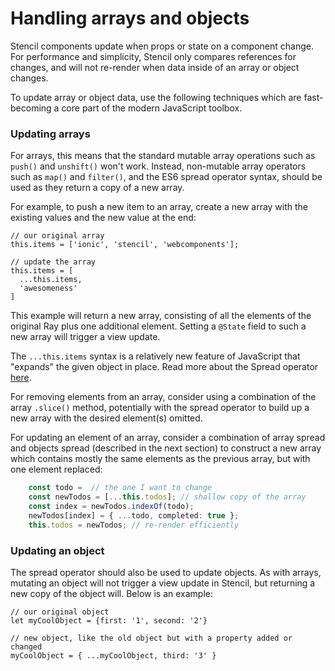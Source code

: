 # Handling arrays and objects

Stencil components update when props or state on a component change. For performance and simplicity, Stencil only compares references for changes, and will not re-render when data inside of an array or object changes.

To update array or object data, use the following techniques which are fast-becoming a core part of the modern JavaScript  toolbox.

### Updating arrays

For arrays, this means that the standard mutable array operations such as `push()` and `unshift()` won't work. Instead, non-mutable array operators such as `map()` and `filter()`, and the ES6 spread operator syntax, should be used as they return a copy of a new array.

For example, to push a new item to an array, create a new array with the existing values and the new value at the end:

```
// our original array
this.items = ['ionic', 'stencil', 'webcomponents'];

// update the array
this.items = [
  ...this.items,
  'awesomeness'
]
```

This example will return a new array, consisting of all the elements of the
original Ray plus one additional element. Setting a `@State` field to such a new
array will trigger a view update.

The `...this.items` syntax is a relatively new feature of JavaScript that "expands" the given object in place. Read more about the Spread operator [here](https://developer.mozilla.org/en-US/docs/Web/JavaScript/Reference/Operators/Spread_operator).

For removing elements from an array, consider using a combination of the array
`.slice()` method, potentially with the spread operator to build up a new array
with the desired element(s) omitted.

For updating an element of an array, consider a combination of array spread and
objects spread (described in the next section) to construct a new array which
contains mostly the same elements as the previous array, but with one element
replaced:

```typescript
    const todo =  // the one I want to change
    const newTodos = [...this.todos]; // shallow copy of the array
    const index = newTodos.indexOf(todo);
    newTodos[index] = { ...todo, completed: true };
    this.todos = newTodos; // re-render efficiently
```

### Updating an object

The spread operator should also be used to update objects. As with arrays, mutating an object will not trigger a view update in Stencil, but returning a new copy of the object will. Below is an example:

```
// our original object
let myCoolObject = {first: '1', second: '2'}

// new object, like the old object but with a property added or changed
myCoolObject = { ...myCoolObject, third: '3' }

```
